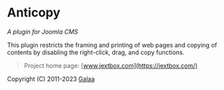 # Anticopy

*A plugin for Joomla CMS*

This plugin restricts the framing and printing of web pages and copying of contents by disabling the right-click, drag, and copy functions.

> Project home page: [www.jextbox.com](https://jextbox.com/)

Copyright (C) 2011-2023 [Galaa](https://www.galaa.net)
